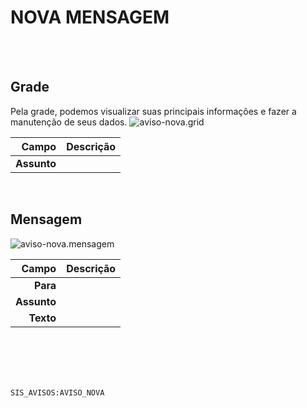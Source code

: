 # NOVA MENSAGEM
<br>
<br>

## Grade
Pela grade, podemos visualizar suas principais informações e fazer a manutenção de seus dados.
![aviso-nova.grid](https://raw.githubusercontent.com/netforcews/docs-erp/master/geral/imagens/aviso-nova.grid.png)

Campo | Descrição
--:|---
**Assunto** | 
<br>

## Mensagem
![aviso-nova.mensagem](https://raw.githubusercontent.com/netforcews/docs-erp/master/geral/imagens/aviso-nova.mensagem.png)

Campo | Descrição
--:|---
**Para** | 
**Assunto** | 
**Texto** | 
<br>
<br>
<br>
<br>

```SIS_AVISOS:AVISO_NOVA```
